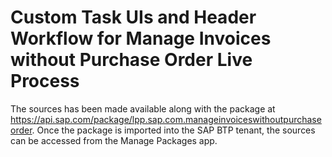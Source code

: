 # Custom Task UIs and Header Workflow for Manage Invoices without Purchase Order Live Process

The sources has been made available along with the package at https://api.sap.com/package/lpp.sap.com.manageinvoiceswithoutpurchaseorder. Once the package is imported into the SAP BTP tenant, the sources can be accessed from the Manage Packages app.
